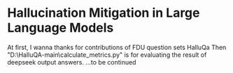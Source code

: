 # Hallucination Mitigation in Large Language Models
At first, I wanna thanks for contributions of FDU question sets HalluQa
Then "D:\HalluQA-main\calculate_metrics.py" is for evaluating the result of deepseek output answers.
...to be continued
